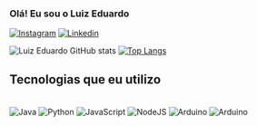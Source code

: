 ### Olá! Eu sou o Luiz Eduardo

[![Instagram](https://img.shields.io/badge/Instagram-E4405F?style=for-the-badge&logo=instagram&logoColor=white)](https://www.instagram.com/luiz.eduardo40/)
[![Linkedin](https://img.shields.io/badge/LinkedIn-0077B5?style=for-the-badge&logo=linkedin&logoColor=white)](https://www.linkedin.com/in/luiz-eduardo-andrade-de-oliveira-0b0620299/)

![Luiz Eduardo GitHub stats](https://github-readme-stats.vercel.app/api?username=Luizeduardo40&show_icons=true&theme=merko)
[![Top Langs](https://github-readme-stats.vercel.app/api/top-langs/?username=Luizeduardo40&layout=donut)](https://github.com/Luizeduardo40/github-readme-stats)

## Tecnologias que eu utilizo

<div style="display: inline_block"><br/>
  <img align="center" alt="Java" src="https://img.shields.io/badge/Java-ED8B00?style=for-the-badge&logo=openjdk&logoColor=black" />
  <img align="center" alt="Python" src="https://img.shields.io/badge/Python-14354C?style=for-the-badge&logo=python&logoColor=white" />
  <img align="center" alt="JavaScript" src="https://img.shields.io/badge/JavaScript-F7DF1E?style=for-the-badge&logo=JavaScript&logoColor=black" />
  <img align="center" alt="NodeJS" src="https://img.shields.io/badge/Node.js-43853D?style=for-the-badge&logo=node.js&logoColor=white" />
  <img align="center" alt="Arduino" src="https://img.shields.io/badge/Arduino_IDE-00979D?style=for-the-badge&logo=arduino&logoColor=white" />
  <img align="center" alt="Arduino" src="https://img.shields.io/badge/React_Native-20232A?style=for-the-badge&logo=react&logoColor=61DAFB" />
</div>
